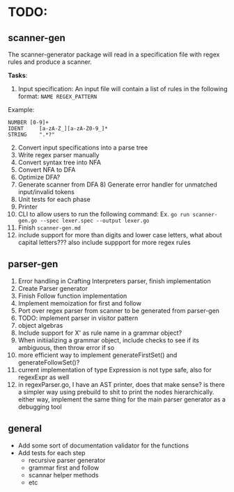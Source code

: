 # TODO: 

## scanner-gen 

The scanner-generator package will read in a specification file with regex rules and produce a scanner. 

**Tasks**:
1) Input specification: 
An input file will contain a list of rules in the following format: `NAME REGEX_PATTERN`

Example: 
```ispec
NUMBER [0-9]+
IDENT     [a-zA-Z_][a-zA-Z0-9_]*
STRING    ".*?"
```

2) Convert input specifications into a parse tree
3) Write regex parser manually
5) Convert syntax tree into NFA 
6) Convert NFA to DFA 
7) Optimize DFA? 
7) Generate scanner from DFA
   8) Generate error handler for unmatched input/invalid tokens
9) Unit tests for each phase 
10) Printer
11) CLI to allow users to run the following command: 
Ex. `go run scanner-gen.go --spec lexer.spec --output lexer.go`
12) Finish `scanner-gen.md`
13) include support for more than digits and lower case letters, what about capital letters??? also include suppport for more regex rules 


## parser-gen
1) Error handling in Crafting Interpreters parser, finish implementation  
2) Create Parser generator 
2) Finish Follow function implementation 
3) Implement memoization for first and follow
3) Port over regex parser from scanner to be generated from parser-gen
4) TODO: implement parser in visitor pattern
5) object algebras 
6) Include support for X' as rule name in a grammar object? 
7) When initiializing a grammar object, include checks to see if its ambiguous, then throw error if so 
8) more efficient way to implement generateFirstSet() and generateFollowSet()?
9) current implementation of type Expression is not type safe, also for regexExpr as well
10) in regexParser.go, I have an AST printer, does that make sense? is there a simpler way using prebuild to shit to print the nodes hierarchically. either way, implement the same thing for the main parser generator as a debugging tool
 
## general

- Add some sort of documentation validator for the functions
- Add tests for each step 
  - recursive parser generator 
  - grammar first and follow 
  - scannar helper methods 
  - etc 